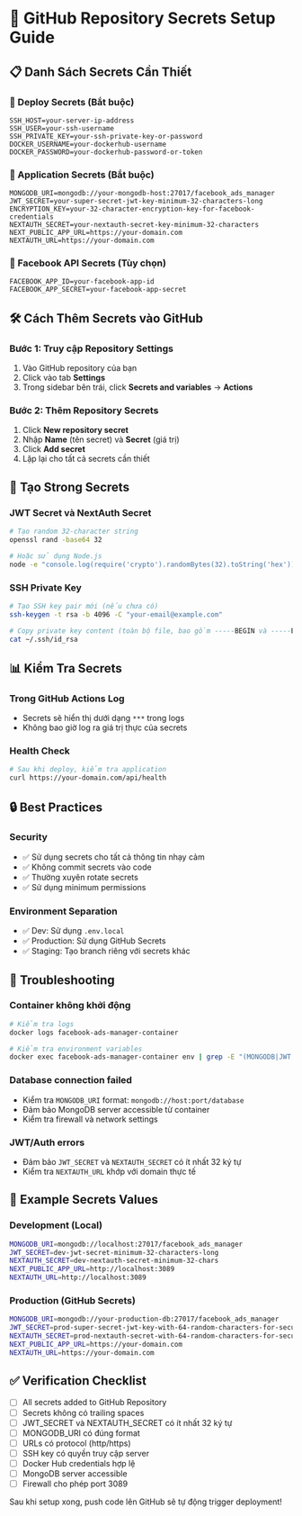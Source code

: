 # 🔐 GitHub Repository Secrets Setup Guide

## 📋 Danh Sách Secrets Cần Thiết

### 🚀 Deploy Secrets (Bắt buộc)
```
SSH_HOST=your-server-ip-address
SSH_USER=your-ssh-username  
SSH_PRIVATE_KEY=your-ssh-private-key-or-password
DOCKER_USERNAME=your-dockerhub-username
DOCKER_PASSWORD=your-dockerhub-password-or-token
```

### 🔧 Application Secrets (Bắt buộc)
```
MONGODB_URI=mongodb://your-mongodb-host:27017/facebook_ads_manager
JWT_SECRET=your-super-secret-jwt-key-minimum-32-characters-long
ENCRYPTION_KEY=your-32-character-encryption-key-for-facebook-credentials
NEXTAUTH_SECRET=your-nextauth-secret-key-minimum-32-characters
NEXT_PUBLIC_APP_URL=https://your-domain.com
NEXTAUTH_URL=https://your-domain.com
```

### 📱 Facebook API Secrets (Tùy chọn)
```
FACEBOOK_APP_ID=your-facebook-app-id
FACEBOOK_APP_SECRET=your-facebook-app-secret
```

## 🛠️ Cách Thêm Secrets vào GitHub

### Bước 1: Truy cập Repository Settings
1. Vào GitHub repository của bạn
2. Click vào tab **Settings**
3. Trong sidebar bên trái, click **Secrets and variables** → **Actions**

### Bước 2: Thêm Repository Secrets
1. Click **New repository secret**
2. Nhập **Name** (tên secret) và **Secret** (giá trị)
3. Click **Add secret**
4. Lặp lại cho tất cả secrets cần thiết

## 🔑 Tạo Strong Secrets

### JWT Secret và NextAuth Secret
```bash
# Tạo random 32-character string
openssl rand -base64 32

# Hoặc sử dụng Node.js
node -e "console.log(require('crypto').randomBytes(32).toString('hex'))"
```

### SSH Private Key
```bash
# Tạo SSH key pair mới (nếu chưa có)
ssh-keygen -t rsa -b 4096 -C "your-email@example.com"

# Copy private key content (toàn bộ file, bao gồm -----BEGIN và -----END)
cat ~/.ssh/id_rsa
```

## 📊 Kiểm Tra Secrets

### Trong GitHub Actions Log
- Secrets sẽ hiển thị dưới dạng `***` trong logs
- Không bao giờ log ra giá trị thực của secrets

### Health Check
```bash
# Sau khi deploy, kiểm tra application
curl https://your-domain.com/api/health
```

## 🔒 Best Practices

### Security
- ✅ Sử dụng secrets cho tất cả thông tin nhạy cảm
- ✅ Không commit secrets vào code
- ✅ Thường xuyên rotate secrets
- ✅ Sử dụng minimum permissions

### Environment Separation
- ✅ Dev: Sử dụng `.env.local`
- ✅ Production: Sử dụng GitHub Secrets
- ✅ Staging: Tạo branch riêng với secrets khác

## 🚨 Troubleshooting

### Container không khởi động
```bash
# Kiểm tra logs
docker logs facebook-ads-manager-container

# Kiểm tra environment variables
docker exec facebook-ads-manager-container env | grep -E "(MONGODB|JWT|NEXTAUTH)"
```

### Database connection failed
- Kiểm tra `MONGODB_URI` format: `mongodb://host:port/database`
- Đảm bảo MongoDB server accessible từ container
- Kiểm tra firewall và network settings

### JWT/Auth errors
- Đảm bảo `JWT_SECRET` và `NEXTAUTH_SECRET` có ít nhất 32 ký tự
- Kiểm tra `NEXTAUTH_URL` khớp với domain thực tế

## 📝 Example Secrets Values

### Development (Local)
```bash
MONGODB_URI=mongodb://localhost:27017/facebook_ads_manager
JWT_SECRET=dev-jwt-secret-minimum-32-characters-long
NEXTAUTH_SECRET=dev-nextauth-secret-minimum-32-chars
NEXT_PUBLIC_APP_URL=http://localhost:3089
NEXTAUTH_URL=http://localhost:3089
```

### Production (GitHub Secrets)
```bash
MONGODB_URI=mongodb://your-production-db:27017/facebook_ads_manager
JWT_SECRET=prod-super-secret-jwt-key-with-64-random-characters-for-security
NEXTAUTH_SECRET=prod-nextauth-secret-with-64-random-characters-for-security
NEXT_PUBLIC_APP_URL=https://your-domain.com
NEXTAUTH_URL=https://your-domain.com
```

## ✅ Verification Checklist

- [ ] All secrets added to GitHub Repository
- [ ] Secrets không có trailing spaces
- [ ] JWT_SECRET và NEXTAUTH_SECRET có ít nhất 32 ký tự
- [ ] MONGODB_URI có đúng format
- [ ] URLs có protocol (http/https)
- [ ] SSH key có quyền truy cập server
- [ ] Docker Hub credentials hợp lệ
- [ ] MongoDB server accessible
- [ ] Firewall cho phép port 3089

Sau khi setup xong, push code lên GitHub sẽ tự động trigger deployment!
